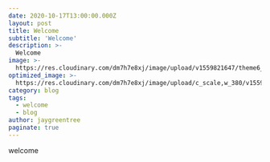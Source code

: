 ```yaml
---
date: 2020-10-17T13:00:00.000Z
layout: post
title: Welcome
subtitle: 'Welcome'
description: >-
  Welcome
image: >-
  https://res.cloudinary.com/dm7h7e8xj/image/upload/v1559821647/theme6_qeeojf.jpg
optimized_image: >-
  https://res.cloudinary.com/dm7h7e8xj/image/upload/c_scale,w_380/v1559821647/theme6_qeeojf.jpg
category: blog
tags:
  - welcome
  - blog
author: jaygreentree
paginate: true
---
```

 welcome
